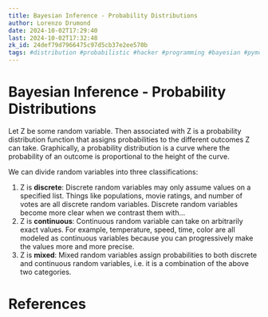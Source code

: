 ```yaml
---
title: Bayesian Inference - Probability Distributions
author: Lorenzo Drumond
date: 2024-10-02T17:29:40
last: 2024-10-02T17:32:48
zk_id: 24def79d7966475c97d5cb37e2ee570b
tags: #distribution #probabilistic #hacker #programming #bayesian #pymc #machine_learning #inference #statistics #introduction
---
```



# Bayesian Inference - Probability Distributions

Let Z be some random variable. Then associated with Z is a probability distribution function that assigns probabilities to the different outcomes Z can take. Graphically, a probability distribution is a curve where the probability of an outcome is proportional to the height of the curve.

We can divide random variables into three classifications:

1. Z is **discrete**: Discrete random variables may only assume values on a specified list. Things like populations, movie ratings, and number of votes are all discrete random variables. Discrete random variables become more clear when we contrast them with...
2. Z is **continuous**: Continuous random variable can take on arbitrarily exact values. For example, temperature, speed, time, color are all modeled as continuous variables because you can progressively make the values more and more precise.
3. Z is **mixed**: Mixed random variables assign probabilities to both discrete and continuous random variables, i.e. it is a combination of the above two categories.

# References
